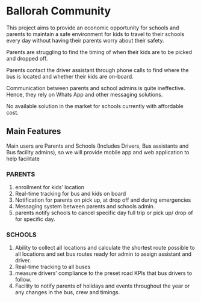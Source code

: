 # Ballorah Community

This project aims to provide an economic opportunity for schools and parents to maintain a safe environment for kids to travel to their schools every day without having their parents worry about their safety.    

Parents are struggling to find the timing of when their kids are to be picked and dropped off.

Parents contact the driver assistant through phone calls to find where the bus is located and whether their kids are on-board.

Communication between parents and school admins is quite ineffective. Hence, they rely on Whats App and other messaging solutions.

No available solution in the market for schools currently with affordable cost.

## Main Features

Main users are Parents and Schools (Includes Drivers, Bus assistants and Bus facility admins), so we will provide mobile app and web application to help facilitate

### PARENTS

1. enrollment for kids’ location
2. Real-time tracking for bus and kids on board
3. Notification for parents on pick up, at drop off and during emergencies
4. Messaging system between parents and schools admin.
5. parents notify schools to cancel specific day full trip or pick up/ drop of for specific day.

### SCHOOLS

1. Ability to collect all locations and calculate the shortest route possible to all locations and set bus routes ready for admin to assign assistant and driver.
2. Real-time tracking to all buses
3. measure drivers’ compliance to the preset road KPIs that bus drivers to follow.
4. Facility to notify parents of holidays and events throughout the year or any changes in the bus, crew and timings.
